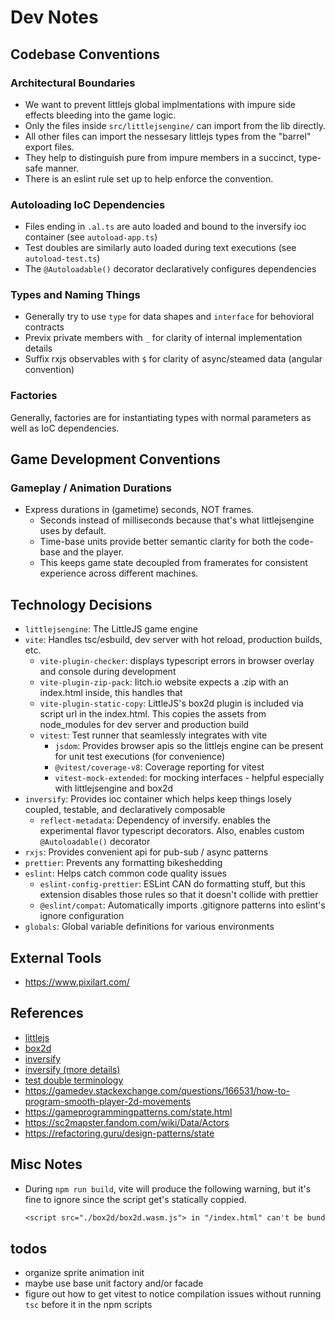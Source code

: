 # Dev Notes

## Codebase Conventions

### Architectural Boundaries

- We want to prevent littlejs global implmentations with impure side effects bleeding into the game logic.
- Only the files inside `src/littlejsengine/` can import from the lib directly.
- All other files can import the nessesary littlejs types from the "barrel" export files.
- They help to distinguish pure from impure members in a succinct, type-safe manner.
- There is an eslint rule set up to help enforce the convention.

### Autoloading IoC Dependencies

- Files ending in `.al.ts` are auto loaded and bound to the inversify ioc container (see `autoload-app.ts`)
- Test doubles are similarly auto loaded during text executions (see `autoload-test.ts`)
- The `@Autoloadable()` decorator declaratively configures dependencies

### Types and Naming Things

- Generally try to use `type` for data shapes and `interface` for behovioral contracts
- Previx private members with `_` for clarity of internal implementation details
- Suffix rxjs observables with `$` for clarity of async/steamed data (angular convention)

### Factories

Generally, factories are for instantiating types with normal parameters as well as IoC dependencies.

## Game Development Conventions

### Gameplay / Animation Durations

- Express durations in (gametime) seconds, NOT frames.
  - Seconds instead of milliseconds because that's what littlejsengine uses by default.
  - Time-base units provide better semantic clarity for both the code-base and the player.
  - This keeps game state decoupled from framerates for consistent experience across different machines.

## Technology Decisions

- `littlejsengine`: The LittleJS game engine
- `vite`: Handles tsc/esbuild, dev server with hot reload, production builds, etc.
  - `vite-plugin-checker`: displays typescript errors in browser overlay and console during development
  - `vite-plugin-zip-pack`: Iitch.io website expects a .zip with an index.html inside, this handles that
  - `vite-plugin-static-copy`: LittleJS's box2d plugin is included via script url in the index.html. This copies the assets from node_modules for dev server and production build
  - `vitest`: Test runner that seamlessly integrates with vite
    - `jsdom`: Provides browser apis so the littlejs engine can be present for unit test executions (for convenience)
    - `@vitest/coverage-v8`: Coverage reporting for vitest
    - `vitest-mock-extended`: for mocking interfaces - helpful especially with littlejsengine and box2d
- `inversify`: Provides ioc container which helps keep things losely coupled, testable, and declaratively composable
  - `reflect-metadata`: Dependency of inversify. enables the experimental flavor typescript decorators. Also, enables custom `@Autoloadable()` decorator
- `rxjs`: Provides convenient api for pub-sub / async patterns
- `prettier`: Prevents any formatting bikeshedding
- `eslint`: Helps catch common code quality issues
  - `eslint-config-prettier`: ESLint CAN do formatting stuff, but this extension disables those rules so that it doesn't collide with prettier
  - `@eslint/compat`: Automatically imports .gitignore patterns into eslint's ignore configuration
- `globals`: Global variable definitions for various environments

## External Tools

- https://www.pixilart.com/

## References

- [littlejs](https://github.com/KilledByAPixel/LittleJS)
- [box2d](https://box2d.org/documentation/index.html)
- [inversify](https://inversify.io/docs/introduction/getting-started/)
- [inversify (more details)](https://doc.inversify.cloud/en/)
- [test double terminology](https://medium.com/@matiasglessi/mock-stub-spy-and-other-test-doubles-a1869265ac47)
- https://gamedev.stackexchange.com/questions/166531/how-to-program-smooth-player-2d-movements
- https://gameprogrammingpatterns.com/state.html
- https://sc2mapster.fandom.com/wiki/Data/Actors
- https://refactoring.guru/design-patterns/state

## Misc Notes

- During `npm run build`, vite will produce the following warning, but it's fine to ignore since the script get's statically coppied.
  ```txt
  <script src="./box2d/box2d.wasm.js"> in "/index.html" can't be bundled without type="module" attribute
  ```

## todos

- organize sprite animation init
- maybe use base unit factory and/or facade
- figure out how to get vitest to notice compilation issues without running `tsc` before it in the npm scripts
